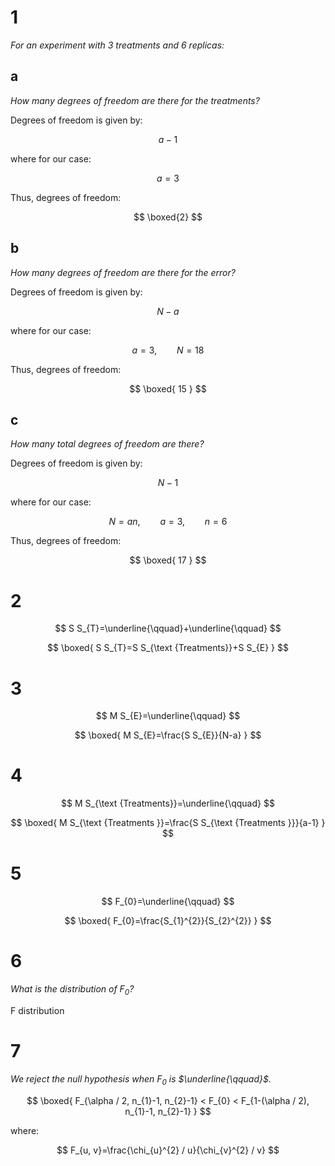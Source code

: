 # 1

*For an experiment with 3 treatments and 6 replicas:*

## a

*How many degrees of freedom are there for the treatments?*

Degrees of freedom is given by:

$$
    a-1
$$

where for our case:

$$
    a = 3
$$

Thus, degrees of freedom:

$$
    \boxed{2}
$$

## b

*How many degrees of freedom are there for the error?*

Degrees of freedom is given by:

$$
N-a
$$

where for our case:

$$
    a = 3,\qquad N=18
$$

Thus, degrees of freedom:

$$
\boxed{
    15
}
$$

## c

*How many total degrees of freedom are there?*

Degrees of freedom is given by:

$$
N-1
$$

where for our case:

$$
    N = an,\qquad a=3,\qquad n=6
$$

Thus, degrees of freedom:

$$
\boxed{
    17
}
$$

# 2

$$
S S_{T}=\underline{\qquad}+\underline{\qquad}
$$

$$
\boxed{
S S_{T}=S S_{\text {Treatments}}+S S_{E}
}
$$

# 3

$$
M S_{E}=\underline{\qquad}
$$

$$
\boxed{
M S_{E}=\frac{S S_{E}}{N-a}
}
$$

# 4

$$
M S_{\text {Treatments}}=\underline{\qquad}
$$

$$
\boxed{
M S_{\text {Treatments }}=\frac{S S_{\text {Treatments }}}{a-1}
}
$$

# 5

$$
F_{0}=\underline{\qquad}
$$

$$
\boxed{
F_{0}=\frac{S_{1}^{2}}{S_{2}^{2}}
}
$$

# 6

*What is the distribution of $F_{0}$?*

F distribution

# 7

*We reject the null hypothesis when $F_{0}$ is $\underline{\qquad}$.*

$$
\boxed{
F_{\alpha / 2, n_{1}-1, n_{2}-1} < F_{0} < F_{1-(\alpha / 2), n_{1}-1, n_{2}-1}
}
$$

where:

$$
F_{u, v}=\frac{\chi_{u}^{2} / u}{\chi_{v}^{2} / v}
$$